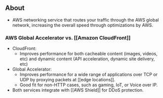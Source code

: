 

## About
- AWS networking service that routes your traffic through the AWS global network, increasing the overall speed through optimizations by AWS.

### AWS Global Accelerator vs. [[Amazon CloudFront]]
- CloudFront:
	- Improves performance for both cacheable content (images, videos, etc) and dynamic content (API acceleration, dynamic site delivery, etc)
- Global Accelerator:
	- Improves performance for a wide range of applications over TCP or UDP by proxying packets at [[edge locations]].
	- Good fit for non-HTTP cases, such as gaming, IoT, or Voice over IP.
- Both services integrate with [[AWS Shield]] for DDoS protection.